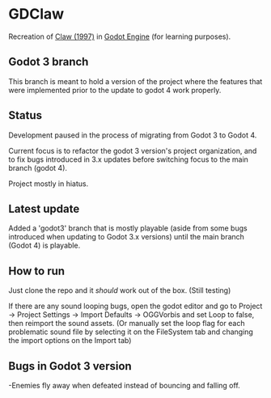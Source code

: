 # GDClaw

Recreation of [Claw (1997)](https://en.wikipedia.org/wiki/Claw_(video_game)) in [Godot Engine](https://godotengine.org/) (for learning purposes).


## Godot 3 branch

This branch is meant to hold a version of the project where the features that were implemented prior to the update to godot 4 work properly.

## Status 

Development paused in the process of migrating from Godot 3 to Godot 4.

Current focus is to refactor the godot 3 version's project organization, and to fix bugs introduced in 3.x updates before switching focus to the main branch (godot 4).

Project mostly in hiatus.

## Latest update 

Added a 'godot3' branch that is mostly playable (aside from some bugs introduced when updating to Godot 3.x versions) until the main branch (Godot 4) is playable.

## How to run

Just clone the repo and it *should* work out of the box. (Still testing)

If there are any sound looping bugs, open the godot editor and go to Project -> Project Settings -> Import Defaults -> OGGVorbis and set Loop to false, then reimport the sound assets. (Or manually set the loop flag for each problematic sound file by selecting it on the FileSystem tab and changing the import options on the Import tab)

## Bugs in Godot 3 version

-Enemies fly away when defeated instead of bouncing and falling off.
